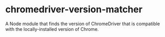 # chromedriver-version-matcher
A Node module that finds the version of ChromeDriver that is compatible with the locally-installed version of Chrome.
